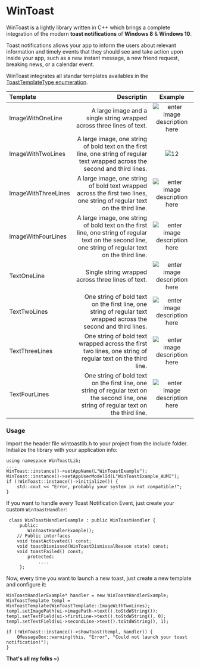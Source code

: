 WinToast
===================

WinToast is a lightly library written in C++ which brings a complete integration of the modern **toast notifications** of **Windows 8** &  **Windows 10**. 

Toast notifications allows your app to inform the users about relevant information and timely events that they should see and take action upon inside your app, such as a new instant message, a new friend request, breaking news, or a calendar event. 

WinToast integrates all standar templates availables in the [ToastTemplateType enumeration](https://msdn.microsoft.com/en-us/library/windows/apps/br208660.aspx).

| Template     | Descriptin | Example   |
| :------- | ----: | :---: |
| ImageWithOneLine | A large image and a single string wrapped across three lines of text. |  ![enter image description here](https://i-msdn.sec.s-msft.com/dynimg/IC601606.png)   |
| ImageWithTwoLines   | A large image, one string of bold text on the first line, one string of regular text wrapped across the second and third lines.   |  ![12](https://i-msdn.sec.s-msft.com/dynimg/IC601607.png)   |
| ImageWithThreeLines | A large image, one string of bold text wrapped across the first two lines, one string of regular text on the third line. | ![enter image description here](https://i-msdn.sec.s-msft.com/dynimg/IC601608.png) |
| ImageWithFourLines |    A large image, one string of bold text on the first line, one string of regular text on the second line, one string of regular text on the third line.     | ![enter image description here](https://i-msdn.sec.s-msft.com/dynimg/IC601609.png)  |
| TextOneLine | Single string wrapped across three lines of text. | ![enter image description here](https://i-msdn.sec.s-msft.com/dynimg/IC601602.png)|
| TextTwoLines   | One string of bold text on the first line, one string of regular text wrapped across the second and third lines.   |  ![enter image description here](https://i-msdn.sec.s-msft.com/dynimg/IC601603.png) |
| TextThreeLines | One string of bold text wrapped across the first two lines, one string of regular text on the third line. | ![enter image description here](https://i-msdn.sec.s-msft.com/dynimg/IC601604.png)|
| TextFourLines |   One string of bold text on the first line, one string of regular text on the second line, one string of regular text on the third line.     | ![enter image description here](https://i-msdn.sec.s-msft.com/dynimg/IC601605.png) |


### Usage

Import the header file wintoastlib.h to your project from the include folder. Initialize the library with your application info:
        
    using namespace WinToastLib;
    ....
    WinToast::instance()->setAppName(L"WinToastExample");
    WinToast::instance()->setAppUserModelId(L"WinToastExample_AUMI");
    if (!WinToast::instance()->initialize()) {
     	std::cout << "Error, probably your system in not compatible!";
    }
    
If you want to handle every Toast Notification Event, just create your custom `WinToastHandler`:

     class WinToastHandlerExample : public WinToastHandler {
         public:
        	WinToastHandlerExample(); 
		// Public interfaces
		void toastActivated() const;
		void toastDismissed(WinToastDismissalReason state) const;
		void toastFailed() const;
            protected:
            	....
         };
         
Now, every time you want to launch a new toast, just create a new template and configure it:

    WinToastHandlerExample* handler = new WinToastHandlerExample;
    WinToastTemplate templ = WinToastTemplate(WinToastTemplate::ImageWithTwoLines);
    templ.setImagePath(ui->imagePath->text().toStdWString());
    templ.setTextField(ui->firstLine->text().toStdWString(), 0);
    templ.setTextField(ui->secondLine->text().toStdWString(), 1);
    
    if (!WinToast::instance()->showToast(templ, handler)) {
        QMessageBox::warning(this, "Error", "Could not launch your toast notification!");
    }
    
**That's all my folks =)**




